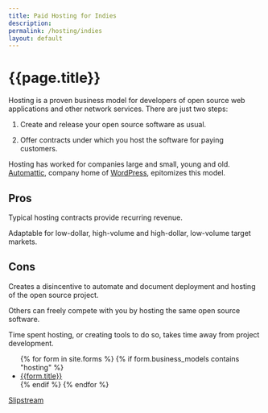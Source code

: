 ```yaml
---
title: Paid Hosting for Indies
description:
permalink: /hosting/indies
layout: default
---
```


# {{page.title}}

Hosting is a proven business model for developers of open source web applications and other network services.  There are just two steps:

1. Create and release your open source software as usual.

2. Offer contracts under which you host the software for paying customers.

Hosting has worked for companies large and small, young and old.  [Automattic](https://automattic.com), company home of [WordPress](https://wordpress.org), epitomizes this model.

## Pros

Typical hosting contracts provide recurring revenue.

Adaptable for low-dollar, high-volume and high-dollar, low-volume target markets.

## Cons

Creates a disincentive to automate and document deployment and hosting of the open source project.

Others can freely compete with you by hosting the same open source software.

Time spent hosting, or creating tools to do so, takes time away from project development.

<ul class="forms">
{% for form in site.forms %}
{% if form.business_models contains "hosting" %}
<li><a href="{{form.url}}">{{form.title}}</a></li>
{% endif %}
{% endfor %}
</ul>

[Slipstream](/forms/slipstream)

<!-- TODO: Other Resources for hosting -->
